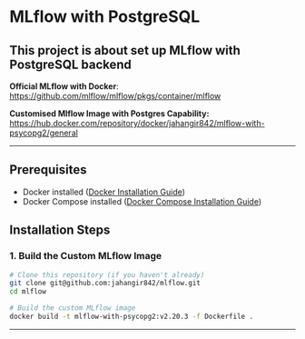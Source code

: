 # MLflow with PostgreSQL 

This project is about set up MLflow with PostgreSQL backend 
---

**Official MLflow with Docker**: https://github.com/mlflow/mlflow/pkgs/container/mlflow

**Customised Mlflow Image with Postgres Capability:** https://hub.docker.com/repository/docker/jahangir842/mlflow-with-psycopg2/general

---

## Prerequisites

- Docker installed ([Docker Installation Guide](https://docs.docker.com/get-docker/))
- Docker Compose installed ([Docker Compose Installation Guide](https://docs.docker.com/compose/install/))

## Installation Steps

### 1. Build the Custom MLflow Image

```bash
# Clone this repository (if you haven't already)
git clone git@github.com:jahangir842/mlflow.git
cd mlflow

# Build the custom MLflow image
docker build -t mlflow-with-psycopg2:v2.20.3 -f Dockerfile .
```

---
